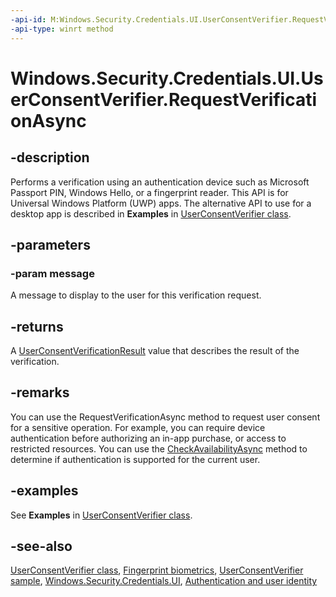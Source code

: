 ```yaml
---
-api-id: M:Windows.Security.Credentials.UI.UserConsentVerifier.RequestVerificationAsync(System.String)
-api-type: winrt method
---
```


<!-- Method syntax
public Windows.Foundation.IAsyncOperation<Windows.Security.Credentials.UI.UserConsentVerificationResult> RequestVerificationAsync(System.String message)
-->

# Windows.Security.Credentials.UI.UserConsentVerifier.RequestVerificationAsync

## -description
Performs a verification using an authentication device such as Microsoft Passport PIN, Windows Hello, or a fingerprint reader. This API is for Universal Windows Platform (UWP) apps. The alternative API to use for a desktop app is described in **Examples** in [UserConsentVerifier class](/uwp/api/windows.security.credentials.ui.userconsentverifier).

## -parameters
### -param message
A message to display to the user for this verification request.

## -returns
A [UserConsentVerificationResult](userconsentverificationresult.md) value that describes the result of the verification.

## -remarks
You can use the RequestVerificationAsync method to request user consent for a sensitive operation. For example, you can require device authentication before authorizing an in-app purchase, or access to restricted resources. You can use the [CheckAvailabilityAsync](userconsentverifier_checkavailabilityasync_167910294.md) method to determine if authentication is supported for the current user.

## -examples

See **Examples** in [UserConsentVerifier class](/uwp/api/windows.security.credentials.ui.userconsentverifier).

## -see-also
[UserConsentVerifier class](/uwp/api/windows.security.credentials.ui.userconsentverifier), [Fingerprint biometrics](/windows/uwp/security/fingerprint-biometrics), [UserConsentVerifier sample](https://github.com/microsoft/Windows-universal-samples/tree/master/Samples/UserConsentVerifier), [Windows.Security.Credentials.UI](windows_security_credentials_ui.md), [Authentication and user identity](/windows/uwp/security/authentication-and-user-identity)
